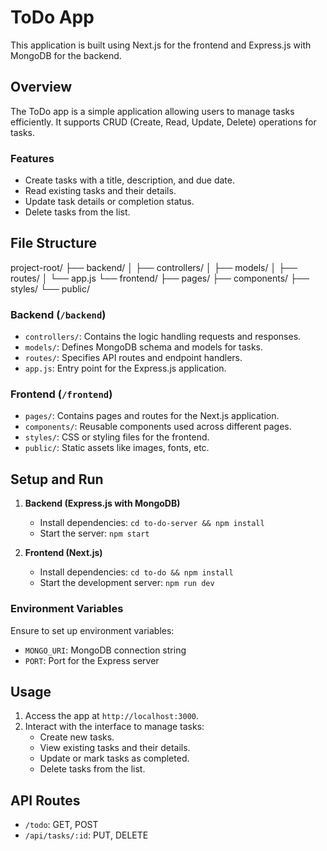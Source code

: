 # ToDo App

This application is built using Next.js for the frontend and Express.js with MongoDB for the backend.

## Overview

The ToDo app is a simple application allowing users to manage tasks efficiently. It supports CRUD (Create, Read, Update, Delete) operations for tasks.

### Features

- Create tasks with a title, description, and due date.
- Read existing tasks and their details.
- Update task details or completion status.
- Delete tasks from the list.

## File Structure

project-root/
├── backend/
│   ├── controllers/
│   ├── models/
│   ├── routes/
│   └── app.js
└── frontend/
    ├── pages/
    ├── components/
    ├── styles/
    └── public/


### Backend (`/backend`)

- `controllers/`: Contains the logic handling requests and responses.
- `models/`: Defines MongoDB schema and models for tasks.
- `routes/`: Specifies API routes and endpoint handlers.
- `app.js`: Entry point for the Express.js application.

### Frontend (`/frontend`)

- `pages/`: Contains pages and routes for the Next.js application.
- `components/`: Reusable components used across different pages.
- `styles/`: CSS or styling files for the frontend.
- `public/`: Static assets like images, fonts, etc.

## Setup and Run

1. **Backend (Express.js with MongoDB)**
   - Install dependencies: `cd to-do-server && npm install`
   - Start the server: `npm start`

2. **Frontend (Next.js)**
   - Install dependencies: `cd to-do && npm install`
   - Start the development server: `npm run dev`

### Environment Variables

Ensure to set up environment variables:
- `MONGO_URI`: MongoDB connection string
- `PORT`: Port for the Express server

## Usage

1. Access the app at `http://localhost:3000`.
2. Interact with the interface to manage tasks:
   - Create new tasks.
   - View existing tasks and their details.
   - Update or mark tasks as completed.
   - Delete tasks from the list.

## API Routes

- `/todo`: GET, POST
- `/api/tasks/:id`: PUT, DELETE
